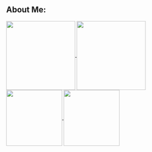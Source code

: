<h2> About Me:  </h2>
<a href="https://github.com/Alan0893">
  <img align="center" height="185" src="https://github-readme-stats.vercel.app/api/top-langs/?username=Alan0893&langs_count=8&theme=github_dark" />
</a>
<a href="https://github.com/Alan0893">
  <img align="center" height="185" src="https://github-readme-stats.vercel.app/api?username=Alan0893&show_icons=true&include_all_commits=true&theme=github_dark" />
</a>
<a href="https://github.com/Alan0893">
  <img align="center" height="150" src="https://github-readme-streak-stats.herokuapp.com/?user=Alan0893&background=0a0e12&ring=4078c0&fire=4183c4&currStreakNum=ffffff&sideNums=999999&currStreakLabel=4183c5&sideLabels=BD2C00&dates=999999" />
</a>
<a href="https://github.com/Alan0893">
  <img align="center" height="150" src="https://activity-graph.herokuapp.com/graph?username=Alan0893&color=4078c0&bg_color=0a0e12&line=4078c0&point=4183C4&area=true&area_color=9CDAF1" />
</a>
